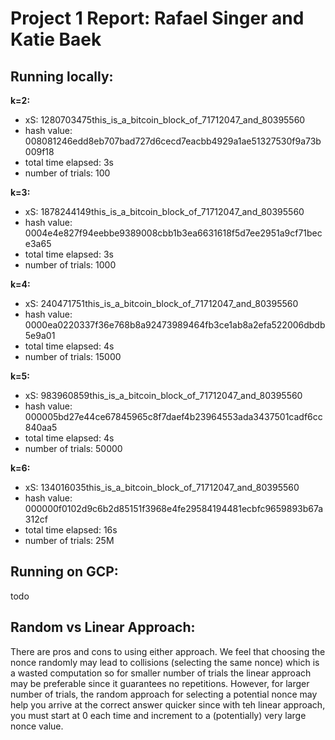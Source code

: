 # Project 1 Report: Rafael Singer and Katie Baek

## Running locally:
**k=2:**  
- xS: 1280703475this_is_a_bitcoin_block_of_71712047_and_80395560  
- hash value: 008081246edd8eb707bad727d6cecd7eacbb4929a1ae51327530f9a73b009f18  
- total time elapsed: 3s  
- number of trials: 100  

**k=3:**  
- xS: 1878244149this_is_a_bitcoin_block_of_71712047_and_80395560  
- hash value: 0004e4e827f94eebbe9389008cbb1b3ea6631618f5d7ee2951a9cf71bece3a65  
- total time elapsed: 3s  
- number of trials: 1000  

**k=4:**  
- xS: 240471751this_is_a_bitcoin_block_of_71712047_and_80395560  
- hash value: 0000ea0220337f36e768b8a92473989464fb3ce1ab8a2efa522006dbdb5e9a01  
- total time elapsed: 4s  
- number of trials: 15000  

**k=5:**  
- xS: 983960859this_is_a_bitcoin_block_of_71712047_and_80395560  
- hash value: 000005bd27e44ce67845965c8f7daef4b23964553ada3437501cadf6cc840aa5  
- total time elapsed: 4s  
- number of trials: 50000  

**k=6:**  
- xS: 134016035this_is_a_bitcoin_block_of_71712047_and_80395560  
- hash value: 000000f0102d9c6b2d85151f3968e4fe29584194481ecbfc9659893b67a312cf  
- total time elapsed: 16s  
- number of trials: 25M  

## Running on GCP:
todo

## Random vs Linear Approach:
There are pros and cons to using either approach. We feel that choosing the nonce randomly may lead to collisions (selecting the same nonce) which is a wasted computation so for smaller number of trials the linear approach may be preferable since it guarantees no repetitions. However, for larger number of trials, the random approach for selecting a potential nonce may help you arrive at the correct answer quicker since with teh linear approach, you must start at 0 each time and increment
to a (potentially) very large nonce value.
